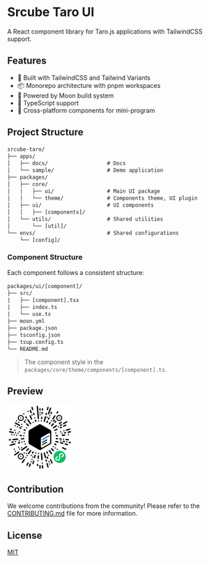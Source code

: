 # Srcube Taro UI

A React component library for Taro.js applications with TailwindCSS support.

## Features

- 🎨 Built with TailwindCSS and Tailwind Variants
- 📦 Monorepo architecture with pnpm workspaces
- 🔧 Powered by Moon build system
- 🎯 TypeScript support
- 📱 Cross-platform components for mini-program

## Project Structure

```
srcube-taro/
├── apps/
│   ├── docs/                   # Docs
│   └── sample/                 # Demo application
├── packages/
│   ├── core/
│   │   ├── ui/                 # Main UI package
│   │   └── theme/              # Components theme, UI plugin
│   ├── ui/                     # UI components
│   │   ├── [components]/
│   └── utils/                  # Shared utilities
│       └── [util]/
└── envs/                       # Shared configurations
    └── [config]/
```

### Component Structure

Each component follows a consistent structure:

```
packages/ui/[component]/
├── src/
|   ├── [component].tsx
|   ├── index.ts
|   └── use.ts
├── moon.yml
├── package.json
├── tsconfig.json
├── tsup.config.ts
└── README.md
```

> The component style in the `packages/core/theme/components/[component].ts`.

## Preview

<img src="./meta/weapp-qr-code.jpg" alt="Srcube Taro UI" width="150" />

## Contribution

We welcome contributions from the community! Please refer to the
[CONTRIBUTING.md](./CONTRIBUTING.md) file for more information.

## License

[MIT](./LICENSE.md)
